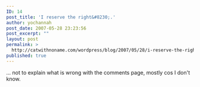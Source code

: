 ```yaml
---
ID: 14
post_title: 'I reserve the right&#8230;.'
author: yochannah
post_date: 2007-05-28 23:23:56
post_excerpt: ""
layout: post
permalink: >
  http://catwithnoname.com/wordpress/blog/2007/05/28/i-reserve-the-right/
published: true
---
```

... not to explain what is wrong with the comments page, mostly cos I don't know.